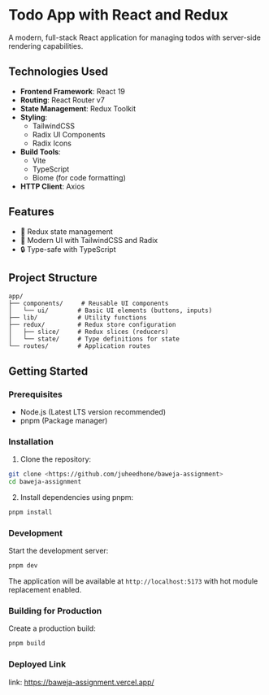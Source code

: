 # Todo App with React and Redux

A modern, full-stack React application for managing todos with server-side rendering capabilities.

## Technologies Used

- **Frontend Framework**: React 19
- **Routing**: React Router v7
- **State Management**: Redux Toolkit
- **Styling**:
  - TailwindCSS
  - Radix UI Components
  - Radix Icons
- **Build Tools**:
  - Vite
  - TypeScript
  - Biome (for code formatting)
- **HTTP Client**: Axios

## Features

- 🔄 Redux state management
- 🎨 Modern UI with TailwindCSS and Radix
- 🔒 Type-safe with TypeScript

## Project Structure

```
app/
├── components/     # Reusable UI components
│   └── ui/        # Basic UI elements (buttons, inputs)
├── lib/           # Utility functions
├── redux/         # Redux store configuration
│   ├── slice/     # Redux slices (reducers)
│   └── state/     # Type definitions for state
└── routes/        # Application routes
```

## Getting Started

### Prerequisites

- Node.js (Latest LTS version recommended)
- pnpm (Package manager)

### Installation

1. Clone the repository:

```bash
git clone <https://github.com/juheedhone/baweja-assignment>
cd baweja-assignment
```

2. Install dependencies using pnpm:

```bash
pnpm install
```

### Development

Start the development server:

```bash
pnpm dev
```

The application will be available at `http://localhost:5173` with hot module replacement enabled.

### Building for Production

Create a production build:

```bash
pnpm build
```

### Deployed Link

link: <https://baweja-assignment.vercel.app/>